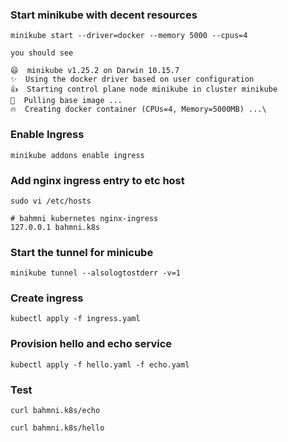 ### Start minikube with decent resources

```
minikube start --driver=docker --memory 5000 --cpus=4

you should see

😄  minikube v1.25.2 on Darwin 10.15.7
✨  Using the docker driver based on user configuration
👍  Starting control plane node minikube in cluster minikube
🚜  Pulling base image ...
🔥  Creating docker container (CPUs=4, Memory=5000MB) ...\
```

### Enable Ingress

`minikube addons enable ingress`

### Add nginx ingress entry to etc host

```
sudo vi /etc/hosts

# bahmni kubernetes nginx-ingress
127.0.0.1 bahmni.k8s
```

### Start the tunnel for minicube

`minikube tunnel --alsologtostderr -v=1`

### Create ingress

`kubectl apply -f ingress.yaml`

### Provision hello and echo service

`kubectl apply -f hello.yaml -f echo.yaml`

### Test

```
curl bahmni.k8s/echo

curl bahmni.k8s/hello

```
